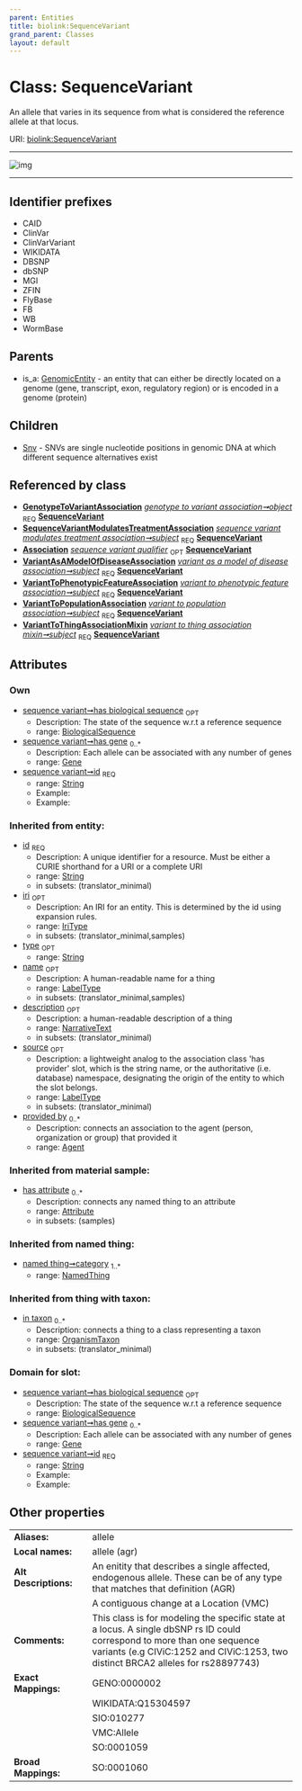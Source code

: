 ```yaml
---
parent: Entities
title: biolink:SequenceVariant
grand_parent: Classes
layout: default
---
```


# Class: SequenceVariant


An allele that varies in its sequence from what is considered the reference allele at that locus.

URI: [biolink:SequenceVariant](https://w3id.org/biolink/vocab/SequenceVariant)


---

![img](http://yuml.me/diagram/nofunky;dir:TB/class/[VariantToThingAssociationMixin],[VariantToPopulationAssociation],[VariantToPhenotypicFeatureAssociation],[VariantAsAModelOfDiseaseAssociation],[Snv],[SequenceVariantModulatesTreatmentAssociation],[Gene]%3Chas%20gene%200..%2A-%20[SequenceVariant%7Chas_biological_sequence:biological_sequence%20%3F;id:string;iri(i):iri_type%20%3F;type(i):string%20%3F;name(i):label_type%20%3F;description(i):narrative_text%20%3F;source(i):label_type%20%3F],[GenotypeToVariantAssociation]-%20object%201..1%3E[SequenceVariant],[SequenceVariantModulatesTreatmentAssociation]-%20subject%201..1%3E[SequenceVariant],[GeneHasVariantThatContributesToDiseaseAssociation]-%20sequence%20variant%20qualifier%200..1%3E[SequenceVariant],[VariantAsAModelOfDiseaseAssociation]-%20subject%201..1%3E[SequenceVariant],[VariantToPhenotypicFeatureAssociation]-%20subject%201..1%3E[SequenceVariant],[VariantToPopulationAssociation]-%20subject%201..1%3E[SequenceVariant],[VariantToThingAssociationMixin]-%20subject%201..1%3E[SequenceVariant],[SequenceVariant]%5E-[Snv],[GenomicEntity]%5E-[SequenceVariant],[OrganismTaxon],[NamedThing],[GenotypeToVariantAssociation],[GenomicEntity],[GeneHasVariantThatContributesToDiseaseAssociation],[Gene],[Attribute],[Association],[Agent])

---


## Identifier prefixes

 * CAID
 * ClinVar
 * ClinVarVariant
 * WIKIDATA
 * DBSNP
 * dbSNP
 * MGI
 * ZFIN
 * FlyBase
 * FB
 * WB
 * WormBase

## Parents

 *  is_a: [GenomicEntity](GenomicEntity.md) - an entity that can either be directly located on a genome (gene, transcript, exon, regulatory region) or is encoded in a genome (protein)

## Children

 * [Snv](Snv.md) - SNVs are single nucleotide positions in genomic DNA at which different sequence alternatives exist

## Referenced by class

 *  **[GenotypeToVariantAssociation](GenotypeToVariantAssociation.md)** *[genotype to variant association➞object](genotype_to_variant_association_object.md)*  <sub>REQ</sub>  **[SequenceVariant](SequenceVariant.md)**
 *  **[SequenceVariantModulatesTreatmentAssociation](SequenceVariantModulatesTreatmentAssociation.md)** *[sequence variant modulates treatment association➞subject](sequence_variant_modulates_treatment_association_subject.md)*  <sub>REQ</sub>  **[SequenceVariant](SequenceVariant.md)**
 *  **[Association](Association.md)** *[sequence variant qualifier](sequence_variant_qualifier.md)*  <sub>OPT</sub>  **[SequenceVariant](SequenceVariant.md)**
 *  **[VariantAsAModelOfDiseaseAssociation](VariantAsAModelOfDiseaseAssociation.md)** *[variant as a model of disease association➞subject](variant_as_a_model_of_disease_association_subject.md)*  <sub>REQ</sub>  **[SequenceVariant](SequenceVariant.md)**
 *  **[VariantToPhenotypicFeatureAssociation](VariantToPhenotypicFeatureAssociation.md)** *[variant to phenotypic feature association➞subject](variant_to_phenotypic_feature_association_subject.md)*  <sub>REQ</sub>  **[SequenceVariant](SequenceVariant.md)**
 *  **[VariantToPopulationAssociation](VariantToPopulationAssociation.md)** *[variant to population association➞subject](variant_to_population_association_subject.md)*  <sub>REQ</sub>  **[SequenceVariant](SequenceVariant.md)**
 *  **[VariantToThingAssociationMixin](VariantToThingAssociationMixin.md)** *[variant to thing association mixin➞subject](variant_to_thing_association_mixin_subject.md)*  <sub>REQ</sub>  **[SequenceVariant](SequenceVariant.md)**

## Attributes


### Own

 * [sequence variant➞has biological sequence](sequence_variant_has_biological_sequence.md)  <sub>OPT</sub>
    * Description: The state of the sequence w.r.t a reference sequence
    * range: [BiologicalSequence](types/BiologicalSequence.md)
 * [sequence variant➞has gene](sequence_variant_has_gene.md)  <sub>0..*</sub>
    * Description: Each allele can be associated with any number of genes
    * range: [Gene](Gene.md)
 * [sequence variant➞id](sequence_variant_id.md)  <sub>REQ</sub>
    * range: [String](types/String.md)
    * Example:    
    * Example:    

### Inherited from entity:

 * [id](id.md)  <sub>REQ</sub>
    * Description: A unique identifier for a resource. Must be either a CURIE shorthand for a URI or a complete URI
    * range: [String](types/String.md)
    * in subsets: (translator_minimal)
 * [iri](iri.md)  <sub>OPT</sub>
    * Description: An IRI for an entity. This is determined by the id using expansion rules.
    * range: [IriType](types/IriType.md)
    * in subsets: (translator_minimal,samples)
 * [type](type.md)  <sub>OPT</sub>
    * range: [String](types/String.md)
 * [name](name.md)  <sub>OPT</sub>
    * Description: A human-readable name for a thing
    * range: [LabelType](types/LabelType.md)
    * in subsets: (translator_minimal,samples)
 * [description](description.md)  <sub>OPT</sub>
    * Description: a human-readable description of a thing
    * range: [NarrativeText](types/NarrativeText.md)
    * in subsets: (translator_minimal)
 * [source](source.md)  <sub>OPT</sub>
    * Description: a lightweight analog to the association class 'has provider' slot, which is the string name, or the authoritative (i.e. database) namespace, designating the origin of the entity to which the slot belongs.
    * range: [LabelType](types/LabelType.md)
    * in subsets: (translator_minimal)
 * [provided by](provided_by.md)  <sub>0..*</sub>
    * Description: connects an association to the agent (person, organization or group) that provided it
    * range: [Agent](Agent.md)

### Inherited from material sample:

 * [has attribute](has_attribute.md)  <sub>0..*</sub>
    * Description: connects any named thing to an attribute
    * range: [Attribute](Attribute.md)
    * in subsets: (samples)

### Inherited from named thing:

 * [named thing➞category](named_thing_category.md)  <sub>1..*</sub>
    * range: [NamedThing](NamedThing.md)

### Inherited from thing with taxon:

 * [in taxon](in_taxon.md)  <sub>0..*</sub>
    * Description: connects a thing to a class representing a taxon
    * range: [OrganismTaxon](OrganismTaxon.md)
    * in subsets: (translator_minimal)

### Domain for slot:

 * [sequence variant➞has biological sequence](sequence_variant_has_biological_sequence.md)  <sub>OPT</sub>
    * Description: The state of the sequence w.r.t a reference sequence
    * range: [BiologicalSequence](types/BiologicalSequence.md)
 * [sequence variant➞has gene](sequence_variant_has_gene.md)  <sub>0..*</sub>
    * Description: Each allele can be associated with any number of genes
    * range: [Gene](Gene.md)
 * [sequence variant➞id](sequence_variant_id.md)  <sub>REQ</sub>
    * range: [String](types/String.md)
    * Example:    
    * Example:    

## Other properties

|  |  |  |
| --- | --- | --- |
| **Aliases:** | | allele |
| **Local names:** | | allele (agr) |
| **Alt Descriptions:** | | An enitity that describes a single affected, endogenous allele.  These can be of any type that matches that definition (AGR) |
|  | | A contiguous change at a Location (VMC) |
| **Comments:** | | This class is for modeling the specific state at a locus. A single dbSNP rs ID could correspond to more than one sequence variants (e.g CIViC:1252 and CIViC:1253, two distinct BRCA2 alleles for rs28897743) |
| **Exact Mappings:** | | GENO:0000002 |
|  | | WIKIDATA:Q15304597 |
|  | | SIO:010277 |
|  | | VMC:Allele |
|  | | SO:0001059 |
| **Broad Mappings:** | | SO:0001060 |

